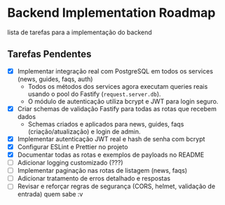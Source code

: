 # Backend Implementation Roadmap

 lista de tarefas para a implementação do backend

## Tarefas Pendentes

- [x] Implementar integração real com PostgreSQL em todos os services (news, guides, faqs, auth)
  - Todos os métodos dos services agora executam queries reais usando o pool do Fastify (`request.server.db`).
  - O módulo de autenticação utiliza bcrypt e JWT para login seguro.
- [x] Criar schemas de validação Fastify para todas as rotas que recebem dados
  - Schemas criados e aplicados para news, guides, faqs (criação/atualização) e login de admin.
- [x] Implementar autenticação JWT real e hash de senha com bcrypt
- [x] Configurar ESLint e Prettier no projeto
- [x] Documentar todas as rotas e exemplos de payloads no README
- [ ] Adicionar logging customizado (???)
- [ ] Implementar paginação nas rotas de listagem (news, faqs)
- [ ] Adicionar tratamento de erros detalhado e respostas
- [ ] Revisar e reforçar regras de segurança (CORS, helmet, validação de entrada) quem sabe :v
